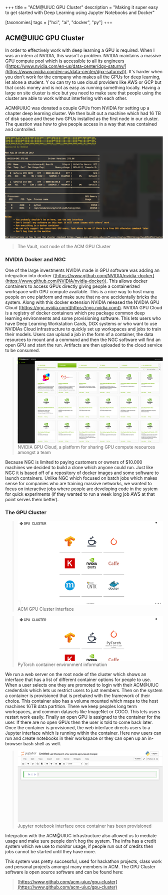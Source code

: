 +++
title = "ACM@UIUC GPU Cluster"
description = "Making it super easy to get started with Deep Learning using Jupyter Notebooks and Docker"

[taxonomies]
tags = ["hci", "ai", "docker", "py"]
+++

## ACM@UIUC GPU Cluster

In order to effectively work with deep learning a GPU is required. When I was an intern at
NVIDIA, this wasn't a problem. NVIDIA maintains a massive GPU compute pool which is accessible
to all its engineers ([https://www.nvidia.com/en-us/data-center/dgx-saturnv/](https://www.nvidia.com/en-us/data-center/dgx-saturnv/)). It's harder when
you don't work for the company who makes all the GPUs for deep learning, let alone a student. Y
ou can try to use cloud providers like AWS or GCP but that costs money and is not as easy as running
something locally. Having a large on site cluster is nice but you need to make sure that people
using the cluster are able to work without interfering with each other.

ACM@UIUC was donated a couple GPUs from NVIDIA for setting up a chapter deep learning cluster.
We then built out a machine which had 16 TB of disk space and these two GPUs installed as the first
node in our cluster. The question was how to give people access in a way that was contained and controlled.

![system](imgs/system.png)
> The Vault, root node of the ACM GPU Cluster

### NVIDIA Docker and NGC

One of the large investments NVIDIA made in GPU software was adding an integration into docker ([https://www.github.com/NVIDIA/nvidia-docker](https://www.github.com/NVIDIA/nvidia-docker)). This
allows docker containers to access GPUs directly giving people a containerized workspace with GPU compute available.
This is a nice way to host many people on one platform and make sure that no one accidentally bricks the system.
Along with this docker extension NVIDIA released the NVIDIA GPU Cloud ([https://ngc.nvidia.com](https://ngc.nvidia.com)). NVIDIA GPU Cloud is a
registry of docker containers which pre package common deep learning environments and some provisioning software. This lets
users who have Deep Learning Workstation Cards, DGX systems or who want to use NVIDIAs Cloud infrastructure to quickly set up
workspaces and jobs to train their models. Users can upload a job in the form of a container, the data resources to mount and a
 command and then the NGC software will find an open GPU and start the run. Artifacts are then uploaded to the cloud service to be consumed.

> ![ngc](imgs/ngc.png)
> NVIDIA GPU Cloud, a platform for sharing GPU compute resources amongst a team

Because NGC is limited to paying customers or owners of $10.000 machines we decided to build a clone which anyone could run.
Just like NGC it is based off of a repository of docker images and some software to launch containers. Unlike NGC which focused
on batch jobs which makes sense for companies who are training massive networks, we wanted to focus on interactive jobs where people
are developing code in the system for quick experiments (if they wanted to run a week long job AWS at that point serves them better).

### The GPU Cluster

> ![menu](imgs/menu.png)
> ACM GPU Cluster interface

> ![select](imgs/select.png)
> PyTorch container environment information

We run a web server on the root node of the cluster which shows an interface that has a list of different container options for people
to use. When a user selects one they are promoted to login with their ACM@UIUC credentials which lets us restrict users to just members.
Then on the system a container is provisioned that is prebaked with the framework of their choice. This container also has a volume mounted
which maps to the host machines 16TB data partition. There we keep peoples long term workspaces, and common datasets like ImageNet or COCO.
This lets users restart work easily. Finally an open GPU is assigned to the container for the user. If there are no open GPUs then the user is told to come
back later. Once the container is provisioned, the web interface directs users to a Jupyter interface which is running within the container.
Here now users can run and create notebooks in their workspace or they can open up an in-browser bash shell as well.

> ![notebook](./imgs/notebook.png)
> Jupyter notebook interface once container has been provisioned

Integration with the ACM@UIUC infrastructure also allowed us to mediate usage and make sure people don't hog the system.
The infra has a credit system which we use to monitor usage, if people run out of credits then jobs cannot be started until they have more.

This system was pretty successful, used for hackathon projects, class work and personal projects amongst many members in ACM.
The GPU Cluster software is open source software and can be found here:

> [https://www.github.com/acm-uiuc/gpu-cluster](https://www.github.com/acm-uiuc/gpu-cluster)